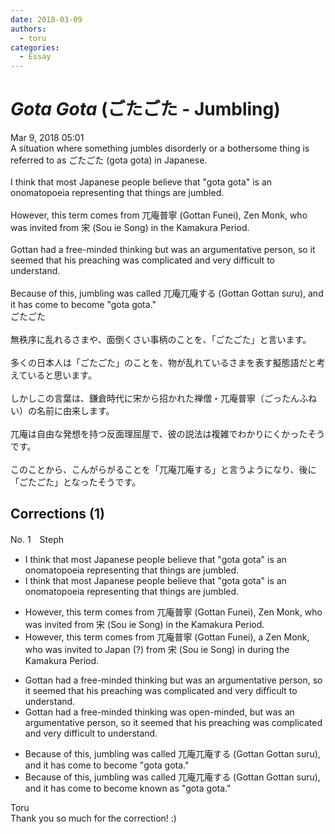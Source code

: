 ```yaml
---
date: 2018-03-09
authors:
  - toru
categories:
  - Essay
---
```


<h1 id="subject_show"><strong><em>Gota Gota</strong></em> (ごたごた - Jumbling)</h1>
<div class="date">Mar 9, 2018 05:01</div>
<div id="post"><div id="body_show_ori">
A situation where something jumbles disorderly or a bothersome thing is referred to as ごたごた (gota gota) in Japanese.<br/><br/>I think that most Japanese people believe that "gota gota" is an onomatopoeia representing that things are jumbled.<br/><br/>However, this term comes from 兀庵普寧 (Gottan Funei), Zen Monk,  who was invited from 宋 (Sou ie Song) in the Kamakura Period.<br/><br/>Gottan had a free-minded thinking but was an argumentative person, so it seemed that his preaching was complicated and very difficult to understand.<br/><br/>Because of this, jumbling was called 兀庵兀庵する (Gottan Gottan suru), and it has come to become "gota gota."
</div></div>

<!-- more -->

<div id="post_ja"><div id="body_show_mo">
ごたごた<br/><br/>無秩序に乱れるさまや、面倒くさい事柄のことを、「ごたごた」と言います。<br/><br/>多くの日本人は「ごたごた」のことを、物が乱れているさまを表す擬態語だと考えていると思います。<br/><br/>しかしこの言葉は、鎌倉時代に宋から招かれた禅僧・兀庵普寧（ごったんふねい）の名前に由来します。<br/><br/>兀庵は自由な発想を持つ反面理屈屋で、彼の説法は複雑でわかりにくかったそうです。<br/><br/>このことから、こんがらがることを「兀庵兀庵する」と言うようになり、後に「ごたごた」となったそうです。
</div></div>

## Corrections (1)
<div id="block"><div class="first_name"> No. 1　<span class="just_name">Steph</span></div><div id="block2">
<ul class="correction_field">
<li class="incorrect">I think that most Japanese people believe that "gota gota" is an onomatopoeia representing that things are jumbled.</li>
<li class="corrected correct">
I think <span class="sline">that</span> most Japanese people believe <span class="sline">that</span> "gota gota" is an onomatopoeia representing that things are jumbled.
</li>
</ul>
<ul class="correction_field">
<li class="incorrect">However, this term comes from 兀庵普寧 (Gottan Funei), Zen Monk,  who was invited from 宋 (Sou ie Song) in the Kamakura Period.</li>
<li class="corrected correct">
However, this term comes from 兀庵普寧 (Gottan Funei), <span class="f_red">a</span> Zen Monk, who was invited <span class="f_blue">to Japan (?) </span>from 宋 (Sou ie Song) <span class="sline">in</span> <span class="f_red">during</span> the Kamakura Period.
</li>
</ul>
<ul class="correction_field">
<li class="incorrect">Gottan had a free-minded thinking but was an argumentative person, so it seemed that his preaching was complicated and very difficult to understand.</li>
<li class="corrected correct">
Gottan <span class="sline">had a free-minded thinking</span> <span class="f_red">was open-minded,</span> but was an argumentative person, so it seemed that his preaching was complicated and very difficult to understand.
</li>
</ul>
<ul class="correction_field">
<li class="incorrect">Because of this, jumbling was called 兀庵兀庵する (Gottan Gottan suru), and it has come to become "gota gota."</li>
<li class="corrected correct">
Because of this, jumbling was called 兀庵兀庵する (Gottan Gottan suru), and it has <span class="sline">come to</span> become <span class="f_red">known as</span> "gota gota."
</li>
</ul>
</div><div class="name"><span class="just_name">Toru</span><br>
Thank you so much for the correction! :)
</div>
</div>
